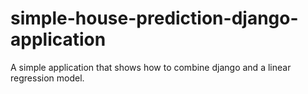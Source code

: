 # simple-house-prediction-django-application
A simple application that shows how to combine django and a linear regression model.
